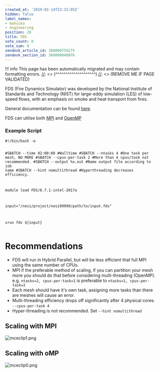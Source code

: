 ```yaml
---
created_at: '2019-02-14T23:33:05Z'
hidden: false
label_names:
- mahuika
- engineering
position: 28
title: FDS
vote_count: 0
vote_sum: 0
zendesk_article_id: 360000759275
zendesk_section_id: 360000040076
---
```




[//]: <> (REMOVE ME IF PAGE VALIDATED)
[//]: <> (vvvvvvvvvvvvvvvvvvvv)
!!! info
    This page has been automatically migrated and may contain formatting errors.
[//]: <> (^^^^^^^^^^^^^^^^^^^^)
[//]: <> (REMOVE ME IF PAGE VALIDATED)

<p>FDS (Fire Dynamics Simulator) was developed by the National Institute of Standards and Technology (NIST) for large-eddy simulation (LES) of low-speed flows, with an emphasis on smoke and heat transport from fires.</p>
<p>General documentation can be found <a href="https://github.com/firemodels/fds/releases/download/FDS6.7.1/FDS_User_Guide.pdf" target="_self">here</a>.</p>
<p>FDS can utilise both <a href="https://support.nesi.org.nz/hc/en-gb/articles/360000690275-SLURM-Parallel-Execution#t_mpi">MPI</a> and <a href="https://support.nesi.org.nz/hc/en-gb/articles/360000690275-SLURM-Parallel-Execution#t_multi">OpenMP</a></p>
<h3>Example Script</h3>
<pre><code>#!/bin/bash -e

#SBATCH --time           02:00:00       #Walltime
#SBATCH --ntasks         4              #One task per mesh, NO MORE
#SBATCH --cpus-per-task  2              #More than 4 cpus/task not recommended.
#SBATCH --output         %x.out		#Name output file according to job name
#SBATCH --hint           nomultithread  #Hyperthreading decreases efficiency.

module load FDS/6.7.1-intel-2017a

input="/nesi/project/nesi99999/path/to/input.fds"

srun fds ${input}
</code></pre>
<h1>Recommendations</h1>
<ul>
<li>FDS will run in Hybrid Parallel, but will be less efficient that full MPI using the same number of CPUs.</li>
<li>MPI if the preferable method of scaling, if you can partition your mesh more you should do that before considering multi-threading (OpenMP). e.g. <code>ntasks=2, cpus-per-task=1</code> is preferable to <code>ntasks=1, cpus-per-task=2</code>
</li>
<li>Each mesh should have it's own task, assigning more tasks than there are meshes will cause an error.</li>
<li>Multi-threading efficiency drops off significantly after 4 physical cores. <code>--cpus-per-task 4</code>
</li>
<li>Hyper-threading is not recommended. Set <code>--hint nomultithread</code>
</li>
</ul>
<h2>Scaling with MPI</h2>
<p><img src="https://support.nesi.org.nz/hc/article_attachments/360002454995/mceclip1.png" alt="mceclip1.png"></p>
<h2>Scaling with oMP</h2>
<p><img src="https://support.nesi.org.nz/hc/article_attachments/360002454975/mceclip0.png" alt="mceclip0.png"></p>
<p> </p>
<p> </p>
<p> </p>